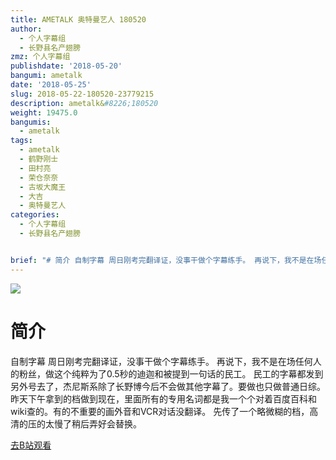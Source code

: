 ```yaml
---
title: AMETALK 奥特曼艺人 180520
author:
  - 个人字幕组
  - 长野县名产翅膀
zmz: 个人字幕组
publishdate: '2018-05-20'
bangumi: ametalk
date: '2018-05-25'
slug: 2018-05-22-180520-23779215
description: ametalk&#8226;180520
weight: 19475.0
bangumis:
  - ametalk
tags:
  - ametalk
  - 鹤野刚士
  - 田村亮
  - 荣仓奈奈
  - 古坂大魔王
  - 大吉
  - 奥特曼艺人
categories:
  - 个人字幕组
  - 长野县名产翅膀


brief: "# 简介 自制字幕 周日刚考完翻译证，没事干做个字幕练手。 再说下，我不是在场任何人的粉丝，做这个纯粹为了0.5秒的迪迦和被提到一句话的民工。 民工的字幕都发到另外号去了，杰尼斯系除了长野博今后不会做其他字幕了。要做也只做普通日综。 昨天下午拿到的档做到现在，里面所有的专用名词都是我一个个对着百度百科和wiki查的。有的不重要的画外音和VCR对话没翻译。 先传了一个略微糊的档，高清的压的太慢了稍后弄好会替换。"
---
```

![](https://i.imgur.com/V8CZakW.jpg)
# 简介  
自制字幕
周日刚考完翻译证，没事干做个字幕练手。
再说下，我不是在场任何人的粉丝，做这个纯粹为了0.5秒的迪迦和被提到一句话的民工。
民工的字幕都发到另外号去了，杰尼斯系除了长野博今后不会做其他字幕了。要做也只做普通日综。
昨天下午拿到的档做到现在，里面所有的专用名词都是我一个个对着百度百科和wiki查的。有的不重要的画外音和VCR对话没翻译。
先传了一个略微糊的档，高清的压的太慢了稍后弄好会替换。  

[去B站观看](https://www.bilibili.com/video/av23779215/)
 
